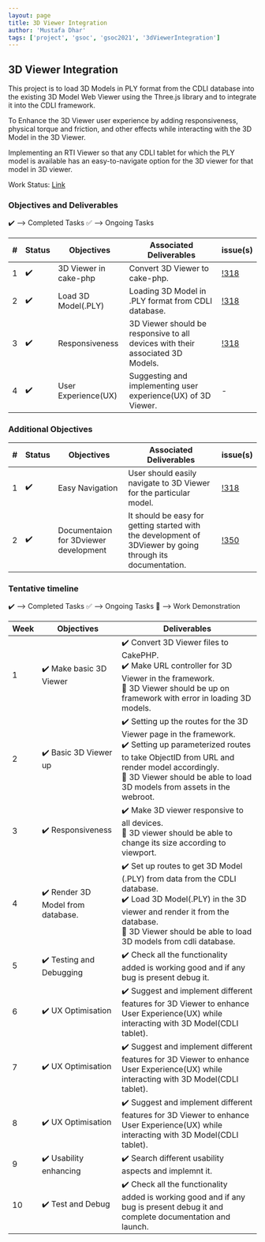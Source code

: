 ```yaml
---
layout: page
title: 3D Viewer Integration
author: 'Mustafa Dhar'
tags: ['project', 'gsoc', 'gsoc2021', '3dViewerIntegration']
---
```


## 3D Viewer Integration

This project is to load 3D Models in PLY format from the CDLI database into the existing 3D Model Web Viewer using the Three.js library and to integrate it into the CDLI framework. 

To Enhance the 3D Viewer user experience by adding responsiveness, physical torque and friction, and other effects while interacting with the 3D Model in the 3D Viewer.

Implementing an RTI Viewer so that any CDLI tablet for which the PLY model is available has an easy-to-navigate option for the 3D viewer for that model in 3D viewer.  

Work Status: [Link](https://drive.google.com/drive/folders/1zx4uBOB8_9TkFnr3Hd5K0ckeTNb0gwj8)

### Objectives and Deliverables

:heavy_check_mark: --> Completed Tasks  :white_check_mark: --> Ongoing Tasks

| \# | Status  | Objectives                    | Associated Deliverables         | issue(s) |
| --- | --- | ----------------------------- | ---------------------------------------------- | -------- |
| 1 |:heavy_check_mark:|  3D Viewer in cake-php | Convert 3D Viewer to cake-php. | [!318](https://gitlab.com/cdli/framework/-/merge_requests/318) |
| 2 |:heavy_check_mark:|  Load 3D Model(.PLY) | Loading 3D Model in .PLY format from CDLI database. | [!318](https://gitlab.com/cdli/framework/-/merge_requests/318) |
| 3 |:heavy_check_mark:|  Responsiveness | 3D Viewer should be responsive to all devices with their associated 3D Models. | [!318](https://gitlab.com/cdli/framework/-/merge_requests/318) |
| 4 |:heavy_check_mark:|  User Experience(UX) | Suggesting and implementing user experience(UX) of 3D Viewer. | - |


### Additional Objectives

| \# | Status  | Objectives         | Associated Deliverables                                             | issue(s) |
| --- | --- | ------------------ | ------------------------------------------------------------------- | -------- |
| 1 | :heavy_check_mark: | Easy Navigation  | User should easily navigate to 3D Viewer for the particular model. |    [!318](https://gitlab.com/cdli/framework/-/merge_requests/318)     |
| 2 | :heavy_check_mark: | Documentaion for 3Dviewer development | It should be easy for getting started with the development of 3DViewer by going through its documentation. |    [!350](https://gitlab.com/cdli/framework/-/merge_requests/350)     |


### Tentative timeline

:heavy_check_mark: --> Completed Tasks  :white_check_mark: --> Ongoing Tasks  :raised_hands: --> Work Demonstration

| Week  |Objectives | Deliverables |
|---|---|---|
|1| :heavy_check_mark: Make basic 3D Viewer  |  :heavy_check_mark: Convert 3D Viewer files to CakePHP. <br> :heavy_check_mark: Make URL controller for 3D Viewer in the framework. <br> :raised_hands: 3D Viewer should be up on framework with error in loading 3D models.|
|2| :heavy_check_mark: Basic 3D Viewer up  |  :heavy_check_mark: Setting up the routes for the 3D Viewer page in the framework. <br> :heavy_check_mark: Setting up parameterized routes to take ObjectID from URL and render model accordingly. <br> :raised_hands: 3D Viewer should be able to load 3D models from assets in the webroot. |
|3| :heavy_check_mark: Responsiveness   |  :heavy_check_mark: Make 3D viewer responsive to all devices. <br> :raised_hands: 3D viewer should be able to change its size according to viewport.  |
|4| :heavy_check_mark: Render 3D Model from database.  | :heavy_check_mark: Set up routes to get 3D Model (.PLY) from data from the CDLI database. <br> :heavy_check_mark: Load 3D Model(.PLY) in the 3D viewer and render it from the database. <br> :raised_hands: 3D Viewer should be able to load 3D models from cdli database. |
|5| :heavy_check_mark: Testing and Debugging   |  :heavy_check_mark: Check all the functionality added is working good and if any bug is present debug it. |
|6| :heavy_check_mark: UX Optimisation  |  :heavy_check_mark: Suggest and implement different features for 3D Viewer to enhance User Experience(UX) while interacting with 3D Model(CDLI tablet). |
|7| :heavy_check_mark: UX Optimisation  |  :heavy_check_mark: Suggest and implement different features for 3D Viewer to enhance User Experience(UX) while interacting with 3D Model(CDLI tablet). |
|8| :heavy_check_mark: UX Optimisation  |  :heavy_check_mark: Suggest and implement different features for 3D Viewer to enhance User Experience(UX) while interacting with 3D Model(CDLI tablet). |
|9| :heavy_check_mark: Usability enhancing   |  :heavy_check_mark: Search different usability aspects and implemnt it. |
|10| :heavy_check_mark: Test and Debug   |  :heavy_check_mark: Check all the functionality added is working good and if any bug is present debug it and complete documentation and launch. |




